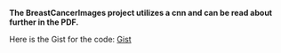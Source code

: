 **The BreastCancerImages project utilizes a cnn and can be read about further in the PDF.**

Here is the Gist for the code: [Gist](https://gist.github.com/bracken576/f9e49ab675a96d597efc29a5480abde5#file-breast-cancer-imaging-cnn-model-ipynb)
